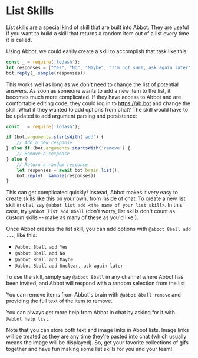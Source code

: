 # List Skills
List skills are a special kind of skill that are built into Abbot. They are useful if you want to build a skill that returns a random item out of a list every time it is called.

Using Abbot, we could easily create a skill to accomplish that task like this:

```javascript
const _ = require('lodash');
let responses = ["Yes", "No", "Maybe", "I'm not sure, ask again later"]
bot.reply(_.sample(responses))
```

This works well as long as we don't need to change the list of potential answers. As soon as someone wants to add a new item to the list, it becomes much more complicated. If they have access to Abbot and are comfortable editing code, they could log in to https://ab.bot and change the skill. What if they wanted to add options from chat? The skill would have to be updated to add argument parsing and persistence:

```javascript
const _ = require('lodash');

if (bot.arguments.startsWith('add') {
	// Add a new response
} else if (bot.arguments.startsWith('remove') {
	// Remove a response
} else {
	// Return a random response
	let responses = await bot.brain.list();
	bot.reply(_.sample(responses))
}
```

This can get complicated quickly! Instead, Abbot makes it very easy to create skills like this on your own, from inside of chat. To create a new list skill in chat, say `@abbot list add <the name of your list skill>`. In this case, try `@abbot list add 8ball` (don't worry, list skills don't count as custom skills -- make as many of these as you'd like!).

Once Abbot creates the list skill, you can add options with `@abbot 8ball add ...`, like this:

* `@abbot 8ball add Yes`
* `@abbot 8ball add No`
* `@abbot 8ball add Maybe`
* `@abbot 8ball add Unclear, ask again later`


To use the skill, simply say `@abbot 8ball` in any channel where Abbot has been invited, and Abbot will respond with a random selection from the list.

You can remove items from Abbot's brain with `@abbot 8ball remove` and providing the full text of the item to remove.

You can always get more help from Abbot in chat by asking for it with `@abbot help list`.

Note that you can store both text and image links in Abbot lists. Image links will be treated as they are any time they're pasted into chat (which usually means the image will be displayed). So, get your favorite collections of gifs together and have fun making some list skills for you and your team!
